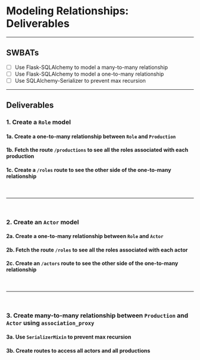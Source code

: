 # Modeling Relationships: Deliverables

---

## SWBATs

- [ ] Use Flask-SQLAlchemy to model a many-to-many relationship
- [ ] Use Flask-SQLAlchemy to model a one-to-many relationship
- [ ] Use SQLAlchemy-Serializer to prevent max recursion

---

## Deliverables 

### 1. Create a `Role` model
#### 1a. Create a one-to-many relationship between `Role` and `Production`
#### 1b. Fetch the route `/productions` to see all the roles associated with each production
#### 1c. Create a `/roles` route to see the other side of the one-to-many relationship

<br />

---

<br />

### 2. Create an `Actor` model
#### 2a. Create a one-to-many relationship between `Role` and `Actor`
#### 2b. Fetch the route `/roles` to see all the roles associated with each actor
#### 2c. Create an `/actors` route to see the other side of the one-to-many relationship

<br />

---

<br />

### 3. Create many-to-many relationship between `Production` and `Actor` using `association_proxy`
#### 3a. Use `SerializerMixin` to prevent max recursion
#### 3b. Create routes to access all actors and all productions
